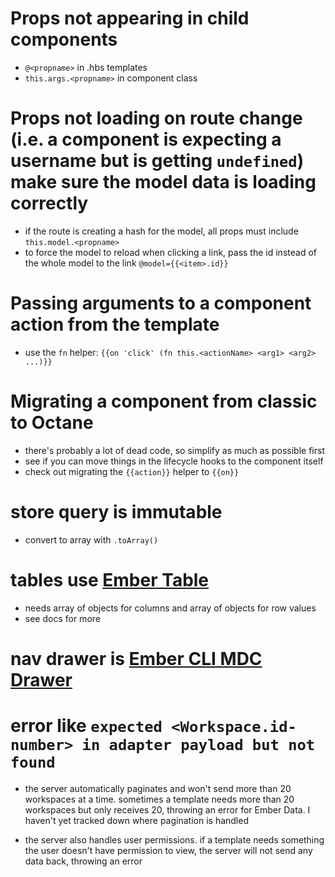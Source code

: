 # Props not appearing in child components

- `@<propname>` in .hbs templates
- `this.args.<propname>` in component class

# Props not loading on route change (i.e. a component is expecting a username but is getting `undefined`) make sure the model data is loading correctly

- if the route is creating a hash for the model, all props must include `this.model.<propname>`
- to force the model to reload when clicking a link, pass the id instead of the whole model to the link `@model={{<item>.id}}`

# Passing arguments to a component action from the template

- use the `fn` helper: `{{on 'click' (fn this.<actionName> <arg1> <arg2> ...)}}`

# Migrating a component from classic to Octane

- there's probably a lot of dead code, so simplify as much as possible first
- see if you can move things in the lifecycle hooks to the component itself
- check out migrating the `{{action}}` helper to `{{on}}`

# store query is immutable

- convert to array with `.toArray()`

# tables use [Ember Table](https://opensource.addepar.com/ember-table/docs)

- needs array of objects for columns and array of objects for row values
- see docs for more

# nav drawer is [Ember CLI MDC Drawer](https://www.npmjs.com/package/ember-cli-mdc-drawer)

# error like `expected <Workspace.id-number> in adapter payload but not found`

- the server automatically paginates and won't send more than 20 workspaces at a time. sometimes a template needs more than 20 workspaces but only receives 20, throwing an error for Ember Data. I haven't yet tracked down where pagination is handled

- the server also handles user permissions. if a template needs something the user doesn't have permission to view, the server will not send any data back, throwing an error
